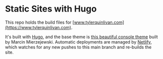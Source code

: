 # Static Sites with Hugo

This repo holds the build files for [www.tylerquinlivan.com](https://www.tylerquinlivan.com).

It's built with [Hugo](https://gohugo.io/), and the base theme is [this beautiful console theme](https://github.com/mrmierzejewski/hugo-theme-console/) built by Marcin Mierzejewski. Automatic deployments are managed by [Netlify](https://app.netlify.com), which watches for any new pushes to this main branch and re-builds the site.

